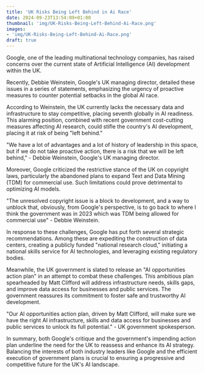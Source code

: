 ```yaml
---
title: 'UK Risks Being Left Behind in Ai Race'
date: 2024-09-23T13:54:09+01:00
thumbnail: 'img/UK-Risks-Being-Left-Behind-Ai-Race.png'
images: 
- 'img/UK-Risks-Being-Left-Behind-Ai-Race.png'
draft: true
---
```


Google, one of the leading multinational technology companies, has raised concerns over the current state of Artificial Intelligence (AI) development within the UK. 

<!--more-->

Recently, Debbie Weinstein, Google's UK managing director, detailed these issues in a series of statements, emphasizing the urgency of proactive measures to counter potential setbacks in the global AI race.

According to Weinstein, the UK currently lacks the necessary data and infrastructure to stay competitive, placing seventh globally in AI readiness. This alarming position, combined with recent government cost-cutting measures affecting AI research, could stifle the country's AI development, placing it at risk of being "left behind."


"We have a lot of advantages and a lot of history of leadership in this space, but if we do not take proactive action, there is a risk that we will be left behind," - Debbie Weinstein, Google's UK managing director.


Moreover, Google criticized the restrictive stance of the UK on copyright laws, particularly the abandoned plans to expand Text and Data Mining (TDM) for commercial use. Such limitations could prove detrimental to optimizing AI models.


"The unresolved copyright issue is a block to development, and a way to unblock that, obviously, from Google's perspective, is to go back to where I think the government was in 2023 which was TDM being allowed for commercial use" - Debbie Weinstein.


In response to these challenges, Google has put forth several strategic recommendations. Among these are expediting the construction of data centers, creating a publicly funded "national research cloud," initiating a national skills service for AI technologies, and leveraging existing regulatory bodies.

Meanwhile, the UK government is slated to release an "AI opportunities action plan" in an attempt to combat these challenges. This ambitious plan spearheaded by Matt Clifford will address infrastructure needs, skills gaps, and improve data access for businesses and public services. The government reassures its commitment to foster safe and trustworthy AI development.


"Our AI opportunities action plan, driven by Matt Clifford, will make sure we have the right AI infrastructure, skills and data access for businesses and public services to unlock its full potential." - UK government spokesperson.


In summary, both Google's critique and the government's impending action plan underline the need for the UK to reassess and enhance its AI strategy. Balancing the interests of both industry leaders like Google and the efficient execution of government plans is crucial to ensuring a progressive and competitive future for the UK's AI landscape.